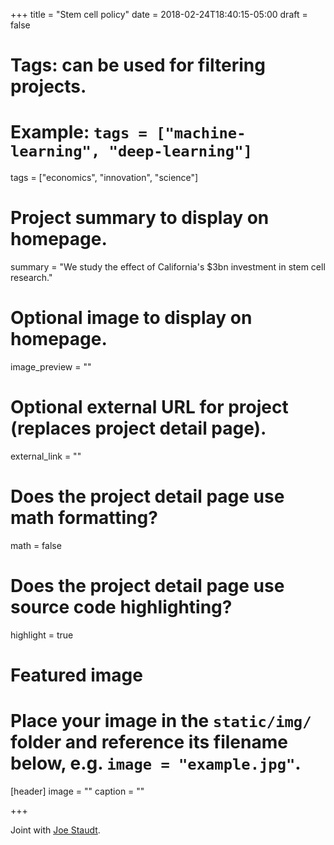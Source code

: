 +++
title = "Stem cell policy"
date = 2018-02-24T18:40:15-05:00
draft = false

# Tags: can be used for filtering projects.
# Example: `tags = ["machine-learning", "deep-learning"]`
tags = ["economics", "innovation", "science"]

# Project summary to display on homepage.
summary = "We study the effect of California's $3bn investment in stem cell research."

# Optional image to display on homepage.
image_preview = ""

# Optional external URL for project (replaces project detail page).
external_link = ""

# Does the project detail page use math formatting?
math = false

# Does the project detail page use source code highlighting?
highlight = true

# Featured image
# Place your image in the `static/img/` folder and reference its filename below, e.g. `image = "example.jpg"`.
[header]
image = ""
caption = ""

+++

Joint with [Joe Staudt](https://josephstaudt.weebly.com/). 
